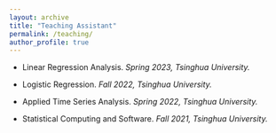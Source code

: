 ```yaml
---
layout: archive
title: "Teaching Assistant"
permalink: /teaching/
author_profile: true
---
```


- Linear Regression Analysis. _Spring 2023, Tsinghua University._

- Logistic Regression. _Fall 2022, Tsinghua University._

- Applied Time Series Analysis. _Spring 2022, Tsinghua University._

- Statistical Computing and Software. _Fall 2021, Tsinghua University._
